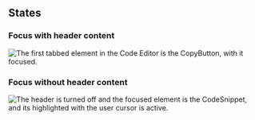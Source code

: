 ## States

### Focus with header content

![The first tabbed element in the Code Editor is the CopyButton, with it focused.](/assets/components/code-editor/code-editor-states-focus-header.png)

### Focus without header content

![The header is turned off and the focused element is the CodeSnippet, and its highlighted with the user cursor is active.](/assets/components/code-editor/code-editor-states-focus-no-header.png)